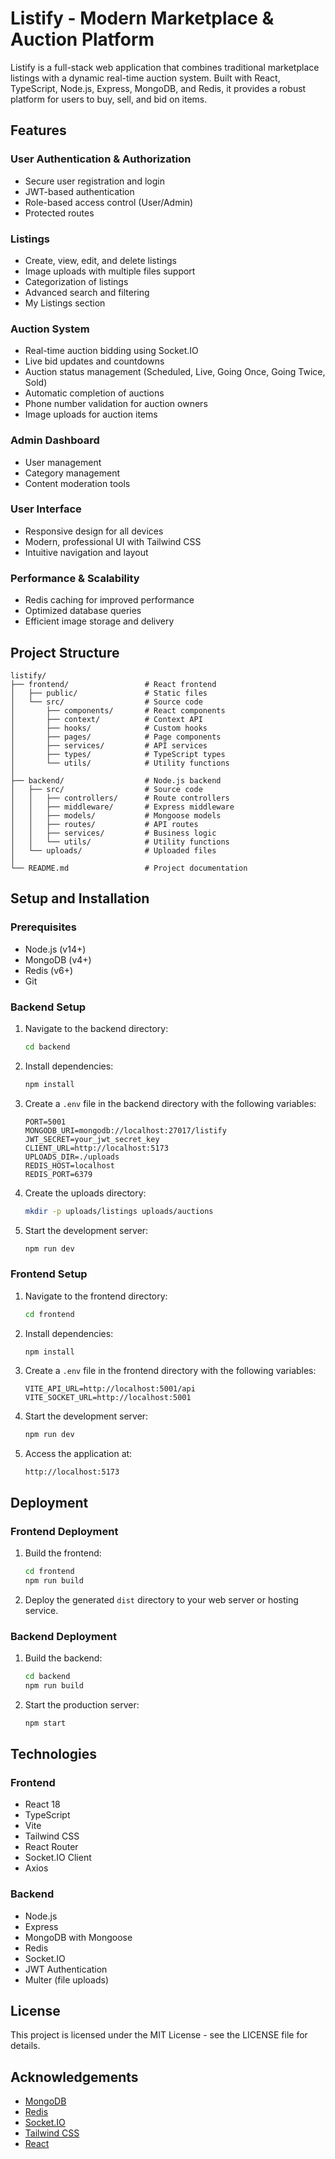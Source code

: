 # Listify - Modern Marketplace & Auction Platform

Listify is a full-stack web application that combines traditional marketplace listings with a dynamic real-time auction system. Built with React, TypeScript, Node.js, Express, MongoDB, and Redis, it provides a robust platform for users to buy, sell, and bid on items.


## Features

### User Authentication & Authorization
- Secure user registration and login
- JWT-based authentication
- Role-based access control (User/Admin)
- Protected routes

### Listings
- Create, view, edit, and delete listings
- Image uploads with multiple files support
- Categorization of listings
- Advanced search and filtering
- My Listings section

### Auction System
- Real-time auction bidding using Socket.IO
- Live bid updates and countdowns
- Auction status management (Scheduled, Live, Going Once, Going Twice, Sold)
- Automatic completion of auctions
- Phone number validation for auction owners
- Image uploads for auction items

### Admin Dashboard
- User management
- Category management
- Content moderation tools

### User Interface
- Responsive design for all devices
- Modern, professional UI with Tailwind CSS
- Intuitive navigation and layout

### Performance & Scalability
- Redis caching for improved performance
- Optimized database queries
- Efficient image storage and delivery

## Project Structure

```
listify/
├── frontend/                 # React frontend
│   ├── public/               # Static files
│   └── src/                  # Source code
│       ├── components/       # React components
│       ├── context/          # Context API
│       ├── hooks/            # Custom hooks
│       ├── pages/            # Page components
│       ├── services/         # API services
│       ├── types/            # TypeScript types
│       └── utils/            # Utility functions
│
├── backend/                  # Node.js backend
│   ├── src/                  # Source code
│   │   ├── controllers/      # Route controllers
│   │   ├── middleware/       # Express middleware
│   │   ├── models/           # Mongoose models
│   │   ├── routes/           # API routes
│   │   ├── services/         # Business logic
│   │   └── utils/            # Utility functions
│   └── uploads/              # Uploaded files
│
└── README.md                 # Project documentation
```

## Setup and Installation

### Prerequisites
- Node.js (v14+)
- MongoDB (v4+)
- Redis (v6+)
- Git

### Backend Setup

1. Navigate to the backend directory:
   ```bash
   cd backend
   ```

2. Install dependencies:
   ```bash
   npm install
   ```

3. Create a `.env` file in the backend directory with the following variables:
   ```
   PORT=5001
   MONGODB_URI=mongodb://localhost:27017/listify
   JWT_SECRET=your_jwt_secret_key
   CLIENT_URL=http://localhost:5173
   UPLOADS_DIR=./uploads
   REDIS_HOST=localhost
   REDIS_PORT=6379
   ```

4. Create the uploads directory:
   ```bash
   mkdir -p uploads/listings uploads/auctions
   ```

5. Start the development server:
   ```bash
   npm run dev
   ```

### Frontend Setup

1. Navigate to the frontend directory:
   ```bash
   cd frontend
   ```

2. Install dependencies:
   ```bash
   npm install
   ```

3. Create a `.env` file in the frontend directory with the following variables:
   ```
   VITE_API_URL=http://localhost:5001/api
   VITE_SOCKET_URL=http://localhost:5001
   ```

4. Start the development server:
   ```bash
   npm run dev
   ```

5. Access the application at: 
   ```
   http://localhost:5173
   ```

## Deployment

### Frontend Deployment
1. Build the frontend:
   ```bash
   cd frontend
   npm run build
   ```

2. Deploy the generated `dist` directory to your web server or hosting service.

### Backend Deployment
1. Build the backend:
   ```bash
   cd backend
   npm run build
   ```

2. Start the production server:
   ```bash
   npm start
   ```

## Technologies

### Frontend
- React 18
- TypeScript
- Vite
- Tailwind CSS
- React Router
- Socket.IO Client
- Axios

### Backend
- Node.js
- Express
- MongoDB with Mongoose
- Redis
- Socket.IO
- JWT Authentication
- Multer (file uploads)


## License

This project is licensed under the MIT License - see the LICENSE file for details.


## Acknowledgements

- [MongoDB](https://www.mongodb.com/)
- [Redis](https://redis.io/)
- [Socket.IO](https://socket.io/)
- [Tailwind CSS](https://tailwindcss.com/)
- [React](https://react.dev/)
